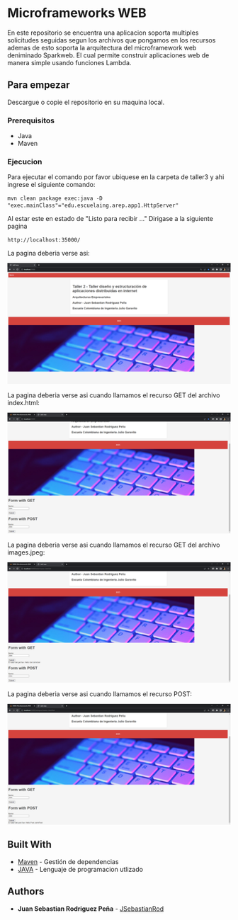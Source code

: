 # Microframeworks WEB

En este repositorio se encuentra una aplicacion soporta multiples solicitudes seguidas segun los archivos que pongamos en los recursos ademas de esto soporta la arquitectura del microframework web deniminado Sparkweb. El cual permite construir aplicaciones web de manera simple usando funciones Lambda.

## Para empezar

Descargue o copie el repositorio en su maquina local.

### Prerequisitos

- Java
- Maven

### Ejecucion

Para ejecutar el comando por favor ubiquese en la carpeta de taller3 y ahi ingrese el siguiente comando:

```
mvn clean package exec:java -D "exec.mainClass"="edu.escuelaing.arep.app1.HttpServer"
```

Al estar este en estado de "Listo para recibir ..." Dirigase a la siguiente pagina

```
http://localhost:35000/
```

La pagina deberia verse asi:

![resources](./taller3/src/main/resources/1.png)


La pagina deberia verse asi cuando llamamos el recurso GET del archivo index.html: 

![resources](./taller3/src/main/resources/2.png)

La pagina deberia verse asi cuando llamamos el recurso GET del archivo images.jpeg: 

![resources](./taller3/src/main/resources/3.png)

La pagina deberia verse asi cuando llamamos el recurso POST:

![resources](./taller3/src/main/resources/4.png)

## Built With

- [Maven](https://maven.apache.org/) - Gestión de dependencias
- [JAVA](https://rometools.github.io/rome/) - Lenguaje de programacion utlizado

## Authors

- **Juan Sebastian Rodriguez Peña** - [JSebastianRod](https://github.com/JSebastianRod)
